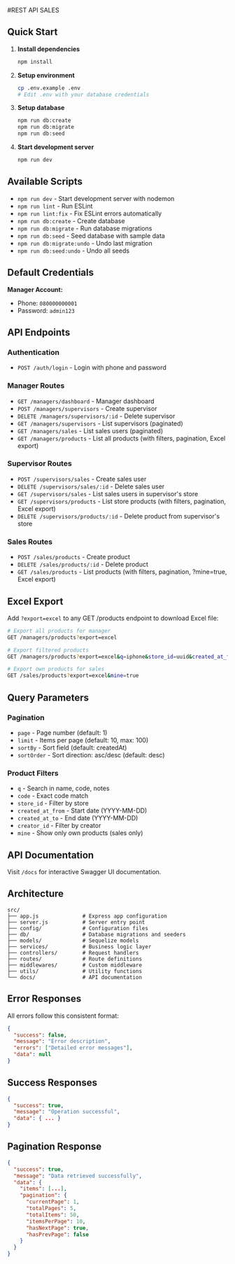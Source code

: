 #REST API SALES


## Quick Start

1. **Install dependencies**
   ```bash
   npm install
   ```

2. **Setup environment**
   ```bash
   cp .env.example .env
   # Edit .env with your database credentials
   ```

3. **Setup database**
   ```bash
   npm run db:create
   npm run db:migrate
   npm run db:seed
   ```

4. **Start development server**
   ```bash
   npm run dev
   ```

## Available Scripts

- `npm run dev` - Start development server with nodemon
- `npm run lint` - Run ESLint
- `npm run lint:fix` - Fix ESLint errors automatically
- `npm run db:create` - Create database
- `npm run db:migrate` - Run database migrations
- `npm run db:seed` - Seed database with sample data
- `npm run db:migrate:undo` - Undo last migration
- `npm run db:seed:undo` - Undo all seeds

## Default Credentials

**Manager Account:**
- Phone: `080000000001`
- Password: `admin123`

## API Endpoints

### Authentication
- `POST /auth/login` - Login with phone and password

### Manager Routes
- `GET /managers/dashboard` - Manager dashboard
- `POST /managers/supervisors` - Create supervisor
- `DELETE /managers/supervisors/:id` - Delete supervisor
- `GET /managers/supervisors` - List supervisors (paginated)
- `GET /managers/sales` - List sales users (paginated)
- `GET /managers/products` - List all products (with filters, pagination, Excel export)

### Supervisor Routes
- `POST /supervisors/sales` - Create sales user
- `DELETE /supervisors/sales/:id` - Delete sales user
- `GET /supervisors/sales` - List sales users in supervisor's store
- `GET /supervisors/products` - List store products (with filters, pagination, Excel export)
- `DELETE /supervisors/products/:id` - Delete product from supervisor's store

### Sales Routes
- `POST /sales/products` - Create product
- `DELETE /sales/products/:id` - Delete product
- `GET /sales/products` - List products (with filters, pagination, ?mine=true, Excel export)

## Excel Export

Add `?export=excel` to any GET /products endpoint to download Excel file:

```bash
# Export all products for manager
GET /managers/products?export=excel

# Export filtered products
GET /managers/products?export=excel&q=iphone&store_id=uuid&created_at_from=2025-01-01

# Export own products for sales
GET /sales/products?export=excel&mine=true
```

## Query Parameters

### Pagination
- `page` - Page number (default: 1)
- `limit` - Items per page (default: 10, max: 100)
- `sortBy` - Sort field (default: createdAt)
- `sortOrder` - Sort direction: asc/desc (default: desc)

### Product Filters
- `q` - Search in name, code, notes
- `code` - Exact code match
- `store_id` - Filter by store
- `created_at_from` - Start date (YYYY-MM-DD)
- `created_at_to` - End date (YYYY-MM-DD)
- `creator_id` - Filter by creator
- `mine` - Show only own products (sales only)

## API Documentation

Visit `/docs` for interactive Swagger UI documentation.

## Architecture

```
src/
├── app.js              # Express app configuration
├── server.js           # Server entry point
├── config/             # Configuration files
├── db/                 # Database migrations and seeders
├── models/             # Sequelize models
├── services/           # Business logic layer
├── controllers/        # Request handlers
├── routes/             # Route definitions
├── middlewares/        # Custom middleware
├── utils/              # Utility functions
└── docs/               # API documentation
```

## Error Responses

All errors follow this consistent format:

```json
{
  "success": false,
  "message": "Error description",
  "errors": ["Detailed error messages"],
  "data": null
}
```

## Success Responses

```json
{
  "success": true,
  "message": "Operation successful",
  "data": { ... }
}
```

## Pagination Response

```json
{
  "success": true,
  "message": "Data retrieved successfully",
  "data": {
    "items": [...],
    "pagination": {
      "currentPage": 1,
      "totalPages": 5,
      "totalItems": 50,
      "itemsPerPage": 10,
      "hasNextPage": true,
      "hasPrevPage": false
    }
  }
}
```